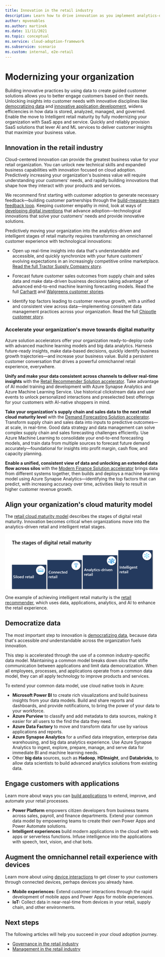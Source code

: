 ```yaml
---
title: Innovation in the retail industry
description: Learn how to drive innovation as you implement analytics-driven and intelligent techniques. Reach retail maturity and improve your results.
author: mpvenables
ms.author: martinek
ms.date: 11/11/2021
ms.topic: conceptual
ms.service: cloud-adoption-framework
ms.subservice: scenario
ms.custom: internal, e2e-retail
---
```


# Modernizing your organization

Building innovative practices by using data to create guided customer solutions allows you to better engage customers based on their needs. Unlocking insights into customer needs with innovative disciplines like [democratizing data](../../innovate/considerations/data.md) and [innovative application development](../../innovate/considerations/apps.md), widens efficiencies in how data is stored, analyzed, managed, and governed. Enable the move to Intelligent retail maturity by fully modernizing your organization with SaaS apps and service. Quickly and reliably provision SaaS solutions that lever AI and ML services to deliver customer insights that maximize your business value.

## Innovation in the retail industry

 Cloud-centered innovation can provide the greatest business value for your retail organization. You can unlock new technical skills and expanded business capabilities with innovation focused on cloud adoption. Predictively increasing your organization's business value will require understanding your customers' needs, and rapidly building innovations that shape how they interact with your products and services.

 We recommend first starting with customer adoption to generate necessary feedback—building customer partnerships through the [build-measure-learn feedback loop](../../innovate/considerations/build.md). Keeping customer empathy in mind, look at ways of [developing digital inventions](../../innovate/considerations/invention.md) that advance adoption—technological innovations that solve your customers' needs and provide innovative solutions.

Predictively moving your organization into the analytics-driven and intelligent stages of retail maturity requires transforming an omnichannel customer experience with technological innovations:

- Open up real-time insights into data that's understandable and accessible, and quickly synchronize with your future customers' evolving expectations in an increasingly competitive online marketplace. [Read the full Tractor Supply Company story](https://corporate.tractorsupply.com/newsroom/news-releases/news-releases-details/2020/Tractor-Supply-Company-To-Expand-Relationship-With-Microsoft/default.aspx).

- Forecast future customer sales outcomes from supply chain and sales data and make data-driven business decisions taking advantage of advanced end-to-end machine learning forecasting models. Read the full [Carhartt](https://customers.microsoft.com/story/816179-carhartt-retailers-azure) and [Walgreens customer stories](https://customers.microsoft.com/story/1411448755996187154-walgreens-health-provider-azure).

- Identify top factors leading to customer revenue growth, with a unified and consistent view across data—implementing consistent data management practices across your organization. Read the full [Chipotle customer story](https://customers.microsoft.com/story/849868-chipotle-retailers-dynamics-365).

### Accelerate your organization's move towards digital maturity

Azure solution accelerators offer your organization ready-to-deploy code with advanced machine learning models and big data analytics. Harness future-ready insights, make data-based decisions, quickly identify business growth trajectories—and increase your business value. Build a persistent customer conversation that drives a powerful omnichannel retail experience, everywhere.

**Unify and make your data consistent across channels to deliver real-time insights** with the [Retail Recommender Solution accelerator](../retail/improve-retail-experience.md). Take advantage of AI model training and development with Azure Synapse Analytics and Azure Machine Learning Service. Use historical clickstream data and user events to unlock personalized interactions and preselected best offerings for your customers with AI-native shoppers in mind.

**Take your organization's supply chain and sales data to the next retail cloud maturity level** with the [Demand Forecasting Solution accelerator](../retail/retail-demand-forecasting-solution-accelerator.md). Transform supply chain and sales data into inputs to predictive outcomes—at scale, in real-time. Good data strategy and data management can solve complex supply chain and sales forecasting challenges efficiently. Use Azure Machine Learning to consolidate your end-to-end forecasting models, and train data from multiple sources to forecast future demand accurately—foundational for insights into profit margin, cash flow, and capacity planning.

**Enable a unified, consistent view of data and unlocking an extended data flow across silos** with the [Modern Finance Solution accelerator](../retail/retail-modern-finance-solution-accelerator.md) brings data from different systems together, then builds and deploys a machine learning model using Azure Synapse Analytics—identifying the top factors that can predict, with increasing accuracy over time, activities likely to result in higher customer revenue growth.

## Align your organization's cloud maturity model

The [retail cloud maturity model](./retail-cloud-maturity.md) describes the stages of digital retail maturity. Innovation becomes critical when organizations move into the analytics-driven retail and intelligent retail stages.

[![Retail cloud maturity](./media/maturity-model.png)](./retail-cloud-maturity.md)

One example of achieving intelligent retail maturity is the [retail recommender](./improve-retail-experience.md), which uses data, applications, analytics, and AI to enhance the retail experience.

## Democratize data

The most important step to innovation is [democratizing data](../../innovate/best-practices/data.md), because data that's accessible *and* understandable across the organization fuels innovation.

This step is accelerated through the use of a common industry-specific data model. Maintaining a common model breaks down silos that stifle communication between applications and limit data democratization. When all employees, processes, and applications operate from a common data model, they can all apply technology to improve products and services.

To extend your common data model, use cloud native tools in Azure:

- **Microsoft Power BI** to create rich visualizations and build business insights from your data models. Build and share reports and dashboards, and provide notifications, to bring the power of your data to your workforce.
- **Azure Purview** to classify and add metadata to data sources, making it easier for all users to the find the data they need.
- **Azure Data Factory** to move and transform data for use by various applications and reports.
- **Azure Synapse Analytics** for a unified data integration, enterprise data warehousing, and big data analytics experience. Use Azure Synapse Analytics to ingest, explore, prepare, manage, and serve data for immediate BI and machine learning needs.
- Other **big data** sources, such as **Hadoop**, **HDInsight**, and **Databricks**, to allow data scientists to build advanced analytics solutions from existing data.

## Engage customers with applications

Learn more about ways you can [build applications](../../innovate/best-practices/apps.md) to extend, improve, and automate your retail processes.

- **Power Platform** empowers citizen developers from business teams across sales, payroll, and finance departments. Extend your common data model by empowering teams to create their own Power Apps and Power Automate solutions.
- **Intelligent experiences** build modern applications in the cloud with web apps or serverless functions. Infuse intelligence into the applications with speech, text, vision, and chat bots.

## Augment the omnichannel retail experience with devices

Learn more about using [device interactions](../../innovate/best-practices/devices.md) to get closer to your customers through connected devices, perhaps devices you already have.

- **Mobile experiences:** Extend customer interactions through the rapid development of mobile apps and Power Apps for mobile experiences.
- **IoT:** Collect data in near-real-time from devices in your retail, supply chain, and other environments.

## Next steps

The following articles will help you succeed in your cloud adoption journey.

- [Governance in the retail industry](./govern.md)
- [Management in the retail industry](./manage.md)
